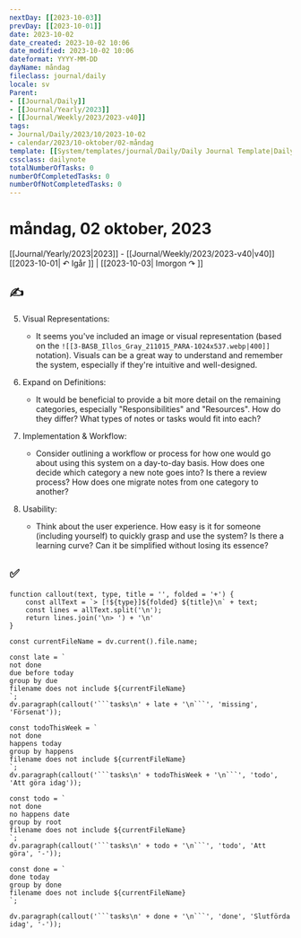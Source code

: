 ```yaml
---
nextDay: [[2023-10-03]]
prevDay: [[2023-10-01]]
date: 2023-10-02
date_created: 2023-10-02 10:06
date_modified: 2023-10-02 10:06
dateformat: YYYY-MM-DD
dayName: måndag
fileclass: journal/daily
locale: sv
Parent: 
- [[Journal/Daily]]
- [[Journal/Yearly/2023]]
- [[Journal/Weekly/2023/2023-v40]]
tags:
- Journal/Daily/2023/10/2023-10-02
- calendar/2023/10-oktober/02-måndag
template: [[System/templates/journal/Daily/Daily Journal Template|Daily Journal Template]]
cssclass: dailynote
totalNumberOfTasks: 0
numberOfCompletedTasks: 0
numberOfNotCompletedTasks: 0
---
```

# måndag, 02 oktober, 2023

<i data-timeline="275"></i>
[[Journal/Yearly/2023|2023]] - [[Journal/Weekly/2023/2023-v40|v40]]
[[2023-10-01| ↶ Igår ]] | [[2023-10-03| Imorgon ↷ ]]

## ✍️

5. Visual Representations: 
   - It seems you've included an image or visual representation (based on the `![[3-BASB_Illos_Gray_211015_PARA-1024x537.webp|400]]` notation). Visuals can be a great way to understand and remember the system, especially if they're intuitive and well-designed.

6. Expand on Definitions:
   - It would be beneficial to provide a bit more detail on the remaining categories, especially "Responsibilities" and "Resources". How do they differ? What types of notes or tasks would fit into each?

7. Implementation & Workflow:
   - Consider outlining a workflow or process for how one would go about using this system on a day-to-day basis. How does one decide which category a new note goes into? Is there a review process? How does one migrate notes from one category to another?

8. Usability:
   - Think about the user experience. How easy is it for someone (including yourself) to quickly grasp and use the system? Is there a learning curve? Can it be simplified without losing its essence?

## ✅

```dataviewjs
function callout(text, type, title = '', folded = '+') {
    const allText = `> [!${type}]${folded} ${title}\n` + text;
    const lines = allText.split('\n');
    return lines.join('\n> ') + '\n'
}

const currentFileName = dv.current().file.name;

const late = `
not done
due before today
group by due
filename does not include ${currentFileName}
`;
dv.paragraph(callout('```tasks\n' + late + '\n```', 'missing', 'Försenat'));

const todoThisWeek = `
not done
happens today
group by happens
filename does not include ${currentFileName}
`;
dv.paragraph(callout('```tasks\n' + todoThisWeek + '\n```', 'todo', 'Att göra idag'));

const todo = `
not done
no happens date
group by root
filename does not include ${currentFileName}
`;
dv.paragraph(callout('```tasks\n' + todo + '\n```', 'todo', 'Att göra', '-'));

const done = `
done today
group by done
filename does not include ${currentFileName}
`;

dv.paragraph(callout('```tasks\n' + done + '\n```', 'done', 'Slutförda idag', '-'));
```